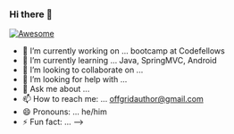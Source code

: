 ### Hi there 👋

[![Awesome](https://img.shields.io/badge/PROGNOSIS:-AWESOME-GREEN.svg)](https://shields.io/)

- 🔭 I’m currently working on ... bootcamp at Codefellows
- 🌱 I’m currently learning ... Java, SpringMVC, Android
- 👯 I’m looking to collaborate on ... 
- 🤔 I’m looking for help with ... 
- 💬 Ask me about ... 
- 📫 How to reach me: ... offgridauthor@gmail.com
- 😄 Pronouns: ... he/him
- ⚡ Fun fact: ...
-->

